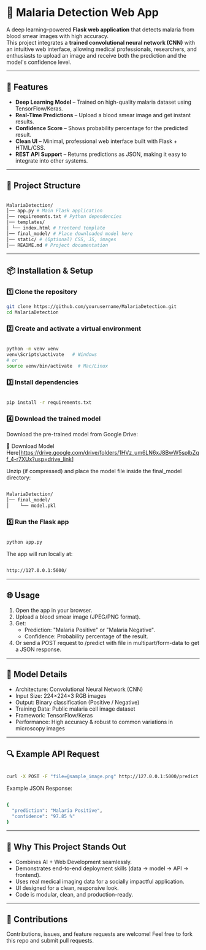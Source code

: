 # 🦟 Malaria Detection Web App

A deep learning–powered **Flask web application** that detects malaria from blood smear images with high accuracy.  
This project integrates a **trained convolutional neural network (CNN)** with an intuitive web interface, allowing medical professionals, researchers, and enthusiasts to upload an image and receive both the prediction and the model's confidence level.

---

## 🚀 Features

- **Deep Learning Model** – Trained on high-quality malaria dataset using TensorFlow/Keras.
- **Real-Time Predictions** – Upload a blood smear image and get instant results.
- **Confidence Score** – Shows probability percentage for the predicted result.
- **Clean UI** – Minimal, professional web interface built with Flask + HTML/CSS.
- **REST API Support** – Returns predictions as JSON, making it easy to integrate into other systems.

---

## 📂 Project Structure

```bash

MalariaDetection/
│── app.py # Main Flask application
│── requirements.txt # Python dependencies
│── templates/
│ └── index.html # Frontend template
│── final_model/ # Place downloaded model here
│── static/ # (Optional) CSS, JS, images
│── README.md # Project documentation

```


---

## 📦 Installation & Setup

### 1️⃣ Clone the repository
```bash
git clone https://github.com/yourusername/MalariaDetection.git
cd MalariaDetection
```

### 2️⃣ Create and activate a virtual environment

```bash 

python -m venv venv
venv\Scripts\activate   # Windows
# or
source venv/bin/activate  # Mac/Linux

```

### 3️⃣ Install dependencies

```bash 

pip install -r requirements.txt

```

### 4️⃣ Download the trained model

Download the pre-trained model from Google Drive:

🔗 Download Model Here[https://drive.google.com/drive/folders/1HVz_um6LN6xJ8BwW5splbZqf_4-r7XUx?usp=drive_link]

Unzip (if compressed) and place the model file inside the final_model directory:
```bash

MalariaDetection/
│── final_model/
│    └── model.pkl

```

### 5️⃣ Run the Flask app
```bash 

python app.py

```
The app will run locally at:

```bash

http://127.0.0.1:5000/

```

---

## 🌐 Usage

1. Open the app in your browser.
2. Upload a blood smear image (JPEG/PNG format).
3. Get:
    - Prediction: "Malaria Positive" or "Malaria Negative".
    - Confidence: Probability percentage of the result.
4. Or send a POST request to /predict with file in multipart/form-data to get a JSON response.

---

## 🧠 Model Details
- Architecture: Convolutional Neural Network (CNN)
- Input Size: 224×224×3 RGB images
- Output: Binary classification (Positive / Negative)
- Training Data: Public malaria cell image dataset
- Framework: TensorFlow/Keras
- Performance: High accuracy & robust to common variations in microscopy images

---

## 🔍 Example API Request

```bash

curl -X POST -F "file=@sample_image.png" http://127.0.0.1:5000/predict

```

Example JSON Response:

```bash

{
  "prediction": "Malaria Positive",
  "confidence": "97.85 %"
}

```

---

## 🎯 Why This Project Stands Out

- Combines AI + Web Development seamlessly.
- Demonstrates end-to-end deployment skills (data → model → API → frontend).
- Uses real medical imaging data for a socially impactful application.
- UI designed for a clean, responsive look.
- Code is modular, clean, and production-ready.

---

## 🤝 Contributions
Contributions, issues, and feature requests are welcome!
Feel free to fork this repo and submit pull requests.